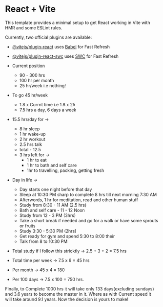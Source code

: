 # React + Vite

This template provides a minimal setup to get React working in Vite with HMR and some ESLint rules.

Currently, two official plugins are available:

- [@vitejs/plugin-react](https://github.com/vitejs/vite-plugin-react/blob/main/packages/plugin-react/README.md) uses [Babel](https://babeljs.io/) for Fast Refresh
- [@vitejs/plugin-react-swc](https://github.com/vitejs/vite-plugin-react-swc) uses [SWC](https://swc.rs/) for Fast Refresh

- Current position 
    - 90 - 300 hrs
    - 100 hr per month
    - 25 hr/week i.e nothing!

- To go 45 hr/week
    - 1.8 x Currnt time i.e 1.8 x 25
    - 7.5 hrs a day, 6 days a week

- 15.5 hrs/day for ->
    - 8 hr sleep
    - 1 hr wake-up
    - 2 hr workout
    - 2.5 hrs talk
    - total - 12.5
    - 3 hrs left for ->
        - 1 hr to eat 
        - 1 hr to bath and self care
        - 1hr to travelling, packing, getting fresh

- Day in life -> 
    - Day starts one night before that day
    - Sleep at 10:30 PM sharp to complete 8 hrs till next morning 7:30 AM
    - Afterwords, 1 hr for meditation, read and other human stuff
    - Study from 8:30 - 11 AM (2.5 hrs)
    - Bath and self care - 11 - 12 Noon
    - Study from 12 - 3 PM (3hrs)
    - Take a short break if needed and go for a walk or have some sprouts or fruits
    - Study 3:30 - 5:30 PM (2hrs)
    - Get ready for gym and spend 5:30 to 8:00 their
    - Talk from 8 to 10:30 PM
    
- Total study if I follow this stricktly -> 2.5 + 3 + 2 = 7.5 hrs
- Total time per week -> 7.5 x 6 = 45 hrs
- Per month -> 45 x 4 = 180
- Per 100 days -> 7.5 x 100 = 750 hrs.

Finally, to Complete 1000 hrs it will take only 133 days(excluding sundays) and 3.6 years to become the master in it. Where as with Current speed it will take around 9.1 years. Now the decision is yours to make!